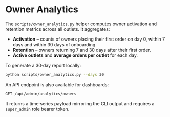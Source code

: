 # Owner Analytics

The `scripts/owner_analytics.py` helper computes owner activation and retention
metrics across all outlets. It aggregates:

- **Activation** – counts of owners placing their first order on day 0, within 7
  days and within 30 days of onboarding.
- **Retention** – owners returning 7 and 30 days after their first order.
- **Active outlets** and **average orders per outlet** for each day.

To generate a 30‑day report locally:

```bash
python scripts/owner_analytics.py --days 30
```

An API endpoint is also available for dashboards:

```
GET /api/admin/analytics/owners
```

It returns a time‑series payload mirroring the CLI output and requires a
`super_admin` role bearer token.
